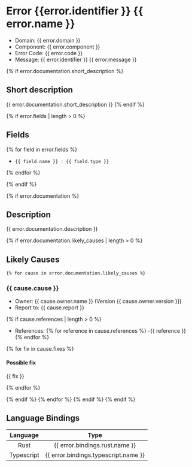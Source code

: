 # Error {{error.identifier }} {{ error.name }} 


- Domain: {{ error.domain }}
- Component: {{ error.component }}
- Error Code: {{ error.code }}
- Message: {{ error.identifier }} {{ error.message }}

{% if error.documentation.short_description %}
## Short description 
{{ error.documentation.short_description }}
{% endif %}

{% if error.fields | length > 0 %}
## Fields

{% for field in error.fields %}
- `{{ field.name }} : {{ field.type }}`

{% endfor %}

{% endif %}


{% if error.documentation %}
## Description 

{{ error.documentation.description }}

{% if error.documentation.likely_causes | length > 0 %}
##    Likely Causes
    {% for cause in error.documentation.likely_causes %}
###     {{ cause.cause }}

- Owner: {{ cause.owner.name }} (Version {{ cause.owner.version }})
- Report to: {{ cause.report }}

{% if cause.references | length > 0 %}
- References:
        {% for reference in cause.references %}
   -{{ reference }}
        {% endfor %}

{% for fix in cause.fixes %}
#### Possible fix

{{ fix }}

{% endfor %}

{% endif %}
{% endfor %}
{% endif %}
{% endif %}




## Language Bindings 

| Language   | Type                            |
|:----------:|:-------------------------------:|
| Rust       | {{ error.bindings.rust.name }} |
| Typescript | {{ error.bindings.typescript.name }} |

